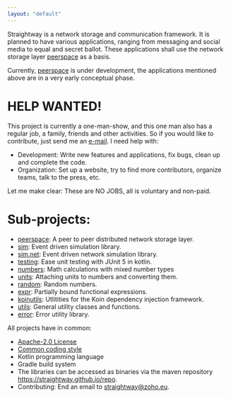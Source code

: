 ```yaml
---
layout: "default"
---
```

Straightway is a network storage and communication framework. It is planned to have various
applications, ranging from messaging and social media to equal and secret ballot. These
applications shall use the network storage layer
[peerspace](https://github.com/straightway/peerspace) as a basis.

Currently, [peerspace](https://github.com/straightway/peerspace) is under development, the
applications mentioned above are in a very early conceptual phase.

# HELP WANTED!

This project is currently a one-man-show, and this one man also has a regular job, a family,
friends and other activities. So if you would like to contribute, just send me an
[e-mail](mailto:straightway@zoho.eu). I need help with:

* Development: Write new features and applications, fix bugs, clean up and complete the code. 
* Organization: Set up a website, try to find more contributors, organize teams, talk to the press,
  etc.
  
Let me make clear: These are NO JOBS, all is voluntary and non-paid.
 
# Sub-projects:

* [peerspace](https://github.com/straightway/peerspace): A peer to peer distributed network storage
  layer.
* [sim](https://github.com/straightway/sim): Event driven simulation library.
* [sim.net](https://github.com/straightway/sim/tree/master/net): Event driven network simulation
  library.
* [testing](https://github.com/straightway/testing): Ease unit testing with JUnit 5 in kotlin.
* [numbers](https://github.com/straightway/numbers): Math calculations with mixed number types
* [units](https://github.com/straightway/units): Attaching units to numbers and converting them.
* [random](https://github.com/straightway/random): Random numbers.
* [expr](https://github.com/straightway/expr): Partially bound functional expressions.
* [koinutils](https://github.com/straightway/koinutils): Utlitities for the Koin dependency
  injection framework.
* [utils](https://github.com/straightway/utils): General utility classes and functions.
* [error](https://github.com/straightway/error): Error utility library.

All projects have in common:

* [Apache-2.0 License](https://github.com/straightway/straightway/tree/master/buildTemplates/LICENSE)
* [Common coding style](https://github.com/straightway/straightway/tree/master/buildTemplates/Coding.md)
* Kotlin programming language
* Gradle build system
* The libraries can be accessed as binaries via the maven repository <https://straightway.github.io/repo>.
* Contributing: End an email to [straightway@zoho.eu](mailto:straightway@zoho.eu).

